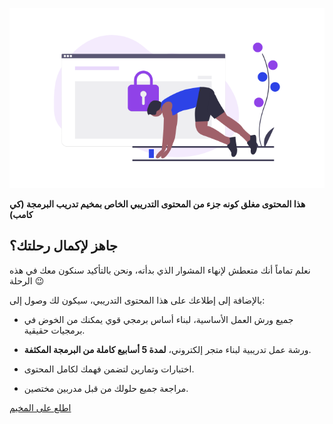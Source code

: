 ![start-now](https://raw.githubusercontent.com/coretabs-academy/lesson-locked/master/assets/start-now.png) 

**هذا المحتوى مغلق كونه جزء من المحتوى التدريبي الخاص بمخيم تدريب البرمجة (كي كامب)**

## جاهز لإكمال رحلتك؟

نعلم تماماً أنك متعطش لإنهاء المشوار الذي بدأته، ونحن بالتأكيد سنكون معك في هذه الرحلة :wink:

بالإضافة إلى إطلاعك على هذا المحتوى التدريبي، سيكون لك وصول إلى:

* جميع ورش العمل الأساسية، لبناء أساس برمجي قوي يمكنك من الخوض في برمجيات حقيقية.

* ورشة عمل تدريبية لبناء متجر إلكتروني، **لمدة 5 أسابيع كاملة من البرمجة المكثفة**.

* اختبارات وتمارين لتضمن فهمك لكامل المحتوى.

* مراجعة جميع حلولك من قبل مدربين مختصين.

<a href="https://coretabs.net/k-camps/django" class="task-btn"> اطلع على المخيم</a>
